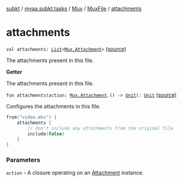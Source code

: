 [subkt](../../../index.md) / [myaa.subkt.tasks](../../index.md) / [Mux](../index.md) / [MuxFile](index.md) / [attachments](./attachments.md)

# attachments

`val attachments: `[`List`](https://kotlinlang.org/api/latest/jvm/stdlib/kotlin.collections/-list/index.html)`<`[`Mux.Attachment`](../-attachment/index.md)`>` [(source)](https://github.com/Myaamori/SubKt/blob/0.1.4/src/main/kotlin/myaa/subkt/tasks/muxtask.kt#L349)

The attachments present in this file.

**Getter**

The attachments present in this file.

`fun attachments(action: `[`Mux.Attachment`](../-attachment/index.md)`.() -> `[`Unit`](https://kotlinlang.org/api/latest/jvm/stdlib/kotlin/-unit/index.html)`): `[`Unit`](https://kotlinlang.org/api/latest/jvm/stdlib/kotlin/-unit/index.html) [(source)](https://github.com/Myaamori/SubKt/blob/0.1.4/src/main/kotlin/myaa/subkt/tasks/muxtask.kt#L384)

Configures the attachments in this file.

``` kotlin
from("video.mkv") {
    attachments {
        // don't include any attachments from the original file
        include(false)
    }
}
```

### Parameters

`action` - A closure operating on an [Attachment](../-attachment/index.md) instance.